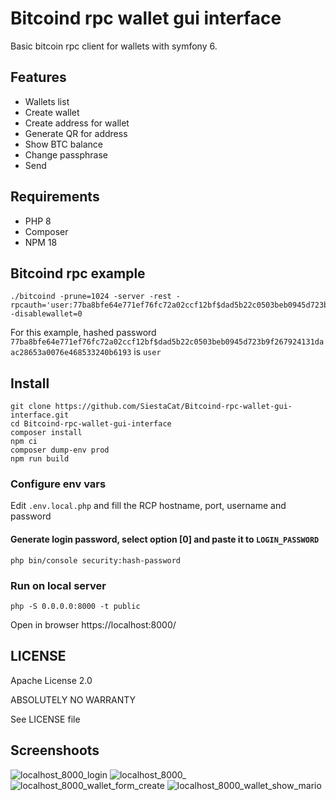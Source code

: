 # Bitcoind rpc wallet gui interface
Basic bitcoin rpc client for wallets with symfony 6.

## Features

- Wallets list
- Create wallet
- Create address for wallet
- Generate QR for address
- Show BTC balance
- Change passphrase
- Send

## Requirements

- PHP 8
- Composer
- NPM 18

## Bitcoind rpc example

```
./bitcoind -prune=1024 -server -rest -rpcauth='user:77ba8bfe64e771ef76fc72a02ccf12bf$dad5b22c0503beb0945d723b9f267924131daac28653a0076e468533240b6193' -disablewallet=0
```

For this example, hashed password `77ba8bfe64e771ef76fc72a02ccf12bf$dad5b22c0503beb0945d723b9f267924131daac28653a0076e468533240b6193` is `user`

## Install
```
git clone https://github.com/SiestaCat/Bitcoind-rpc-wallet-gui-interface.git
cd Bitcoind-rpc-wallet-gui-interface
composer install
npm ci
composer dump-env prod
npm run build
```

### Configure env vars

Edit `.env.local.php` and fill the RCP hostname, port, username and password

#### Generate login password, select option [0] and paste it to `LOGIN_PASSWORD`

```
php bin/console security:hash-password
```

### Run on local server

```
php -S 0.0.0.0:8000 -t public
```
Open in browser https://localhost:8000/

## LICENSE

Apache License 2.0

ABSOLUTELY NO WARRANTY

See LICENSE file

## Screenshoots

![localhost_8000_login](https://github.com/SiestaCat/Bitcoind-rpc-wallet-gui-interface/assets/53893905/87ce3362-d873-4aed-9ab0-d8a9c32ab047)
![localhost_8000_](https://github.com/SiestaCat/Bitcoind-rpc-wallet-gui-interface/assets/53893905/0343ca2f-61cb-459f-9882-5698b883eb52)
![localhost_8000_wallet_form_create](https://github.com/SiestaCat/Bitcoind-rpc-wallet-gui-interface/assets/53893905/92aa5875-a088-4ba8-bf2b-4316930c9637)
![localhost_8000_wallet_show_mario](https://github.com/SiestaCat/Bitcoind-rpc-wallet-gui-interface/assets/53893905/3dc6cc36-f5ae-4236-aa26-cb8f47756a94)
